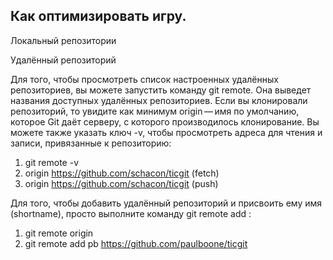 ## Как оптимизировать игру.

Локальный репозитории

Удалённый репозиторий

Для того, чтобы просмотреть список настроенных удалённых репозиториев, вы можете запустить команду git remote. Она выведет названия доступных удалённых репозиториев. Если вы клонировали репозиторий, то увидите как минимум origin — имя по умолчанию, которое Git даёт серверу, с которого производилось клонирование.
Вы можете также указать ключ -v, чтобы просмотреть адреса для чтения и записи, привязанные к репозиторию:
1. git remote -v
2. origin	https://github.com/schacon/ticgit (fetch)
3. origin	https://github.com/schacon/ticgit (push)
 
Для того, чтобы добавить удалённый репозиторий и присвоить ему имя (shortname), просто выполните команду git remote add <shortname> <url>:
1. git remote
origin
2. git remote add pb https://github.com/paulboone/ticgit